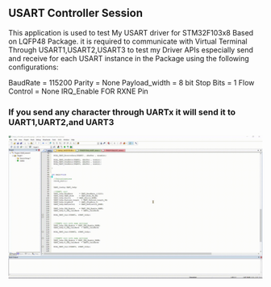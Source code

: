 ## USART Controller Session

This application is used to test My USART driver for STM32F103x8 Based on LQFP48 Package.
it is required to communicate with Virtual Terminal Through USART1,USART2,USART3 to test
my Driver APIs especially send and receive for each USART instance in the Package using
the following configurations:

BaudRate = 115200
Parity = None
Payload_width = 8 bit
Stop Bits = 1
Flow Control = None
IRQ_Enable FOR RXNE Pin

### If you send any character through UARTx it will send it to UART1,UART2,and UART3

<img align="center" alt="Simulation" width="800" src="https://github.com/MohamedNabil70/Mastering_Embedded_Systems_Diploma/blob/main/Unit8_MCU_Interfacing/Lesson_3_UART_Controller/Lecture/Unit8_Lesson3.gif?raw=true">
